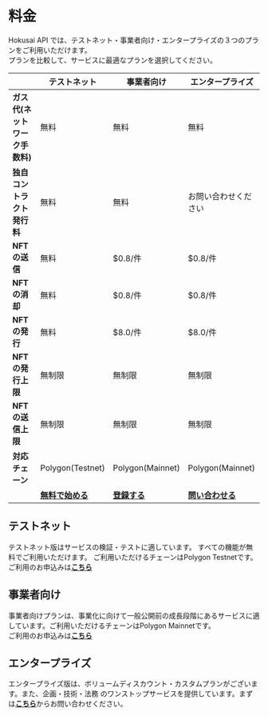 # 料金

Hokusai API では、テストネット・事業者向け・エンタープライズの３つのプランをご利用いただけます。  
プランを比較して、サービスに最適なプランを選択してください。

 |  | **テストネット** | **事業者向け** | **エンタープライズ** |
| --- | --- | --- | --- |
| **ガス代(ネットワーク手数料)** | 無料 | 無料 | 無料 |
| **独自コントラクト発行料** | 無料 | 無料 | お問い合わせください |
| **NFTの送信** | 無料 | $0.8/件 | $0.8/件 |
| **NFTの消却** | 無料 | $0.8/件 | $0.8/件 |
| **NFTの発行** | 無料 | $8.0/件 | $8.0/件 |
| **NFTの発行上限** | 無制限 | 無制限 | 無制限 |
| **NFTの送信上限** | 無制限 | 無制限 | 無制限 |
| **対応チェーン** | Polygon(Testnet) | Polygon(Mainnet) | Polygon(Mainnet) |
| | [**無料で始める**](https://0xhokusai.notion.site/Plolygon-Testnet-42bda92114ef4c28833e38fbc6fa04e0)| [**登録する**](https://0xhokusai.notion.site/Hokusai-API-API-Key-Registration-Form-API-a6d8118d416b41d88632396e3156cddb) | [**問い合わせる**](https://hokusai.app/contact) |

## テストネット

テストネット版はサービスの検証・テストに適しています。 すべての機能が無料でご利用いただけます。 ご利用いただけるチェーンはPolygon Testnetです。 
ご利用のお申込みは[**こちら**](https://0xhokusai.notion.site/Plolygon-Testnet-42bda92114ef4c28833e38fbc6fa04e0)

## 事業者向け
事業者向けプランは、事業化に向けて一般公開前の成長段階にあるサービスに適しています。ご利用いただけるチェーンはPolygon Mainnetです。   
ご利用のお申込みは[**こちら**](https://0xhokusai.notion.site/Plolygon-Testnet-42bda92114ef4c28833e38fbc6fa04e0)

## エンタープライズ
エンタープライズ版は、ボリュームディスカウント・カスタムプランがございます。また、企画・技術・法務 のワンストップサービスを提供しています。まずは[**こちら**](https://hokusai.app/contact)からお問い合わせください。

